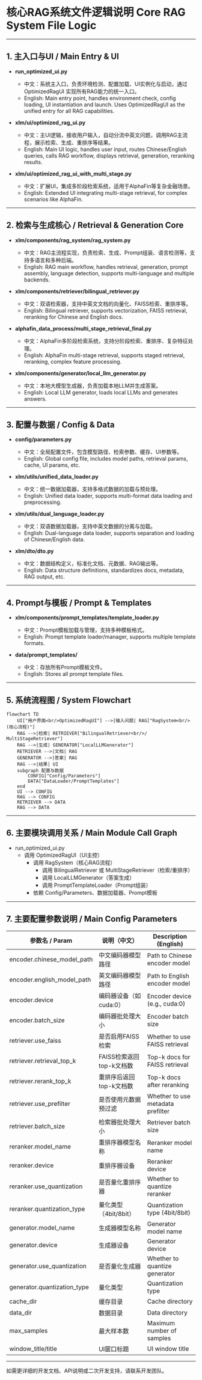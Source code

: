 # 核心RAG系统文件逻辑说明 Core RAG System File Logic

---

## 1. 主入口与UI / Main Entry & UI

- **run_optimized_ui.py**
  - 中文：系统主入口，负责环境检测、配置加载、UI实例化与启动，通过 OptimizedRagUI 实现所有RAG能力的统一入口。
  - English: Main entry point, handles environment check, config loading, UI instantiation and launch. Uses OptimizedRagUI as the unified entry for all RAG capabilities.

- **xlm/ui/optimized_rag_ui.py**
  - 中文：主UI逻辑，接收用户输入，自动分流中英文问题，调用RAG主流程，展示检索、生成、重排序等结果。
  - English: Main UI logic, handles user input, routes Chinese/English queries, calls RAG workflow, displays retrieval, generation, reranking results.

- **xlm/ui/optimized_rag_ui_with_multi_stage.py**
  - 中文：扩展UI，集成多阶段检索系统，适用于AlphaFin等复杂金融场景。
  - English: Extended UI integrating multi-stage retrieval, for complex scenarios like AlphaFin.

---

## 2. 检索与生成核心 / Retrieval & Generation Core

- **xlm/components/rag_system/rag_system.py**
  - 中文：RAG主流程实现，负责检索、生成、Prompt组装、语言检测等，支持多语言和多种后端。
  - English: RAG main workflow, handles retrieval, generation, prompt assembly, language detection, supports multi-language and multiple backends.

- **xlm/components/retriever/bilingual_retriever.py**
  - 中文：双语检索器，支持中英文文档的向量化、FAISS检索、重排序等。
  - English: Bilingual retriever, supports vectorization, FAISS retrieval, reranking for Chinese and English docs.

- **alphafin_data_process/multi_stage_retrieval_final.py**
  - 中文：AlphaFin多阶段检索系统，支持分阶段检索、重排序、复杂特征处理。
  - English: AlphaFin multi-stage retrieval, supports staged retrieval, reranking, complex feature processing.

- **xlm/components/generator/local_llm_generator.py**
  - 中文：本地大模型生成器，负责加载本地LLM并生成答案。
  - English: Local LLM generator, loads local LLMs and generates answers.

---

## 3. 配置与数据 / Config & Data

- **config/parameters.py**
  - 中文：全局配置文件，包含模型路径、检索参数、缓存、UI参数等。
  - English: Global config file, includes model paths, retrieval params, cache, UI params, etc.

- **xlm/utils/unified_data_loader.py**
  - 中文：统一数据加载器，支持多格式数据的加载与预处理。
  - English: Unified data loader, supports multi-format data loading and preprocessing.

- **xlm/utils/dual_language_loader.py**
  - 中文：双语数据加载器，支持中英文数据的分离与加载。
  - English: Dual-language data loader, supports separation and loading of Chinese/English data.

- **xlm/dto/dto.py**
  - 中文：数据结构定义，标准化文档、元数据、RAG输出等。
  - English: Data structure definitions, standardizes docs, metadata, RAG output, etc.

---

## 4. Prompt与模板 / Prompt & Templates

- **xlm/components/prompt_templates/template_loader.py**
  - 中文：Prompt模板加载与管理，支持多种模板格式。
  - English: Prompt template loader/manager, supports multiple template formats.

- **data/prompt_templates/**
  - 中文：存放所有Prompt模板文件。
  - English: Stores all prompt template files.

---

## 5. 系统流程图 / System Flowchart

```mermaid
flowchart TD
    UI["用户界面<br/>OptimizedRagUI"] -->|输入问题| RAG["RagSystem<br/>(核心流程)"]
    RAG -->|检索| RETRIEVER["BilingualRetriever<br/>/ MultiStageRetriever"]
    RAG -->|生成| GENERATOR["LocalLLMGenerator"]
    RETRIEVER -->|文档| RAG
    GENERATOR -->|答案| RAG
    RAG -->|结果| UI
    subgraph 配置与数据
        CONFIG["Config/Parameters"]
        DATA["DataLoader/PromptTemplates"]
    end
    UI --> CONFIG
    RAG --> CONFIG
    RETRIEVER --> DATA
    RAG --> DATA
```

---

## 6. 主要模块调用关系 / Main Module Call Graph

- run_optimized_ui.py
  - 调用 OptimizedRagUI（UI主控）
    - 调用 RagSystem（核心RAG流程）
      - 调用 BilingualRetriever 或 MultiStageRetriever（检索/重排序）
      - 调用 LocalLLMGenerator（答案生成）
      - 调用 PromptTemplateLoader（Prompt组装）
    - 依赖 Config/Parameters、数据加载器、Prompt模板

---

## 7. 主要配置参数说明 / Main Config Parameters

| 参数名 / Param         | 说明（中文）                                   | Description (English)                                 |
|-----------------------|-----------------------------------------------|------------------------------------------------------|
| encoder.chinese_model_path | 中文编码器模型路径                        | Path to Chinese encoder model                         |
| encoder.english_model_path | 英文编码器模型路径                        | Path to English encoder model                         |
| encoder.device        | 编码器设备（如cuda:0）                        | Encoder device (e.g., cuda:0)                        |
| encoder.batch_size    | 编码器批处理大小                              | Encoder batch size                                   |
| retriever.use_faiss   | 是否启用FAISS检索                             | Whether to use FAISS retrieval                       |
| retriever.retrieval_top_k | FAISS检索返回top-k文档数                  | Top-k docs for FAISS retrieval                       |
| retriever.rerank_top_k    | 重排序后返回top-k文档数                   | Top-k docs after reranking                           |
| retriever.use_prefilter   | 是否使用元数据预过滤                       | Whether to use metadata prefilter                    |
| retriever.batch_size      | 检索器批处理大小                           | Retriever batch size                                 |
| reranker.model_name       | 重排序器模型名称                           | Reranker model name                                  |
| reranker.device           | 重排序器设备                               | Reranker device                                      |
| reranker.use_quantization | 是否量化重排序器                           | Whether to quantize reranker                         |
| reranker.quantization_type| 量化类型（4bit/8bit）                      | Quantization type (4bit/8bit)                        |
| generator.model_name      | 生成器模型名称                             | Generator model name                                 |
| generator.device          | 生成器设备                                 | Generator device                                     |
| generator.use_quantization| 是否量化生成器                             | Whether to quantize generator                        |
| generator.quantization_type| 量化类型                                  | Quantization type                                    |
| cache_dir                 | 缓存目录                                   | Cache directory                                      |
| data_dir                  | 数据目录                                   | Data directory                                       |
| max_samples               | 最大样本数                                 | Maximum number of samples                            |
| window_title/title        | UI窗口标题                                 | UI window title                                      |

---

如需更详细的开发文档、API说明或二次开发支持，请联系开发团队。